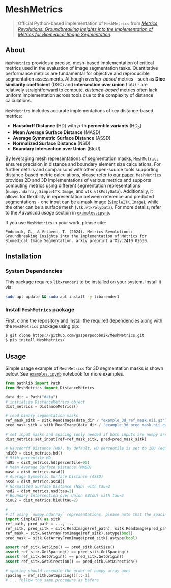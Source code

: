 # MeshMetrics
> Official Python-based implementation of `MeshMetrics` from [_Metrics Revolutions: Groundbreaking Insights into the Implementation of Metrics for Biomedical Image Segmentation_](https://arxiv.org/abs/2410.02630).

## About
`MeshMetrics` provides a precise, mesh-based implementation of critical metrics used in the evaluation of image segmentation tasks. Quantitative performance metrics are fundamental for objective and reproducible segmentation assessments. Although *overlap-based* metrics - such as **Dice similarity coefficient** (DSC) and **intersection over union** (IoU) - are relatively straightforward to compute, *distance-based* metrics often lack uniform implementation across tools due to the complexity of distance calculations.

`MeshMetrics` includes accurate implementations of key distance-based metrics:
- **Hausdorff Distance** (HD) with $p$-th **percentile variants** (HD<sub>p</sub>)
- **Mean Average Surface Distance** (MASD)
- **Average Symmetric Surface Distance** (ASSD)
- **Normalized Surface Distance** (NSD)
- **Boundary Intersection over Union** (BIoU)

By leveraging mesh representations of segmentation masks, `MeshMetrics` ensures precision in distance and boundary element size calculations. For further details and comparisons with other open-source tools supporting distance-based metric calculations, please refer to [our paper](https://arxiv.org/abs/2410.02630).
`MeshMetrics` provides 2D and 3D implementations of various metrics and supports computing metrics using different segmentation representations (`numpy.ndarray`, `SimpleITK.Image`, and `vtk.vtkPolyData`). Additionally, it allows for flexibility in representation between reference and predicted segmentations - one input can be a mask image (`SimpleITK.Image`), while the other can be a surface mesh (`vtk.vtkPolyData`). For more details, refer to the *Advanced usage* section in [`examples.ipynb`](examples.ipynb).

If you use `MeshMetrics` in your work, please cite:
```
Podobnik, G., & Vrtovec, T. (2024). Metrics Revolutions: Groundbreaking Insights into the Implementation of Metrics for Biomedical Image Segmentation. arXiv preprint arXiv:2410.02630.
```

## Installation
### System Dependencies
This package requires `libxrender1` to be installed on your system. Install it via:
```bash
sudo apt update && sudo apt install -y libxrender1
```

### Install `MeshMetrics` package
First, clone the repository and install the required dependencies along with the `MeshMetrics` package using pip:
```bash
$ git clone https://github.com/gasperpodobnik/MeshMetrics.git
$ pip install MeshMetrics/
```

## Usage
Simple usage example of `MeshMetrics` for 3D segmentation masks is shown below.
See [`examples.ipynb`](examples.ipynb) notebook for more examples.

```python
from pathlib import Path
from MeshMetrics import DistanceMetrics

data_dir = Path("data")
# initialize DistanceMetrics object
dist_metrics = DistanceMetrics()

# read binary segmentation masks
ref_mask_sitk = sitk.ReadImage(data_dir / "example_3d_ref_mask.nii.gz")
pred_mask_sitk = sitk.ReadImage(data_dir / "example_3d_pred_mask.nii.gz")

# set input masks and spacing (only needed if both inputs are numpy arrays or vtk meshes)
dist_metrics.set_input(ref=ref_mask_sitk, pred=pred_mask_sitk)

# Hausdorff Distance (HD), by default, HD percentile is set to 100 (equivalent to HD)
hd100 = dist_metrics.hd()
# 95th percentile HD
hd95 = dist_metrics.hd(percentile=95)
# Mean Average Surface Distance (MASD)
masd = dist_metrics.masd()
# Average Symmetric Surface Distance (ASSD)
assd = dist_metrics.assd()
# Normalized Surface Distance (NSD) with tau=2
nsd2 = dist_metrics.nsd(tau=2)
# Boundary Intersection over Union (BIoU) with tau=2
biou2 = dist_metrics.biou(tau=2)

# ----------------------------------------
# If using `numpy.ndarray` representations, please note that the spacing must be reordered when converting a `SimpleITK.Image` object to a `numpy.ndarray`.
import SimpleITK as sitk
ref_path, pred_path = ..., ...
ref_sitk, pred_sitk = sitk.ReadImage(ref_path), sitk.ReadImage(pred_path)
ref_mask = sitk.GetArrayFromImage(ref_sitk).astype(bool)
pred_mask = sitk.GetArrayFromImage(pred_sitk).astype(bool)

assert ref_sitk.GetSize() == pred_sitk.GetSize()
assert ref_sitk.GetSpacing() == pred_sitk.GetSpacing()
assert ref_sitk.GetOrigin() == pred_sitk.GetOrigin()
assert ref_sitk.GetDirection() == pred_sitk.GetDirection()

# spacing should resemble the order of numpy array axes
spacing = ref_sitk.GetSpacing()[::-1]
# ... follow the same procedure as before
```
